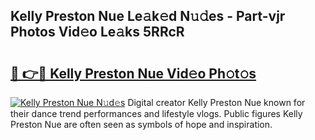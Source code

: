 ## Kelly Preston Nue Le𝚊k𝚎d N𝚞𝚍es - Part-vjr Photos Vid𝚎o Le𝚊ks 5RRcR

# <h2><a href="http://fb8wzb.evod.top/?m=Kelly+Preston+Nue">🔗 👉🔴 Kelly Preston Nue Vid𝚎o Ph𝚘t𝚘s</a></h2>

[![Kelly Preston Nue N𝚞d𝚎s](https://i.imgur.com/8V9OHl7.gif)](http://fb8wzb.evod.top/?m=Kelly+Preston+Nue)
Digital creator Kelly Preston Nue known for their dance trend performances and lifestyle vlogs. Public figures Kelly Preston Nue are often seen as symbols of hope and inspiration. 
